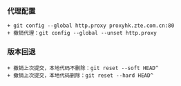 ### 代理配置
    + git config --global http.proxy proxyhk.zte.com.cn:80
    + 撤销代理：git config --global --unset http.proxy
### 版本回退
    + 撤销上次提交，本地代码不删除：git reset --soft HEAD^
    + 撤销上次提交，本地代码删除：git reset --hard HEAD^
